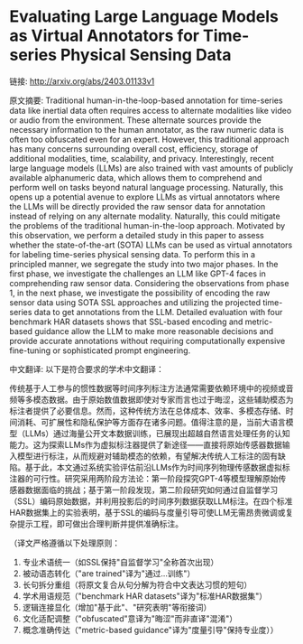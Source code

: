 # Evaluating Large Language Models as Virtual Annotators for Time-series Physical Sensing Data

链接: http://arxiv.org/abs/2403.01133v1

原文摘要:
Traditional human-in-the-loop-based annotation for time-series data like
inertial data often requires access to alternate modalities like video or audio
from the environment. These alternate sources provide the necessary information
to the human annotator, as the raw numeric data is often too obfuscated even
for an expert. However, this traditional approach has many concerns surrounding
overall cost, efficiency, storage of additional modalities, time, scalability,
and privacy. Interestingly, recent large language models (LLMs) are also
trained with vast amounts of publicly available alphanumeric data, which allows
them to comprehend and perform well on tasks beyond natural language
processing. Naturally, this opens up a potential avenue to explore LLMs as
virtual annotators where the LLMs will be directly provided the raw sensor data
for annotation instead of relying on any alternate modality. Naturally, this
could mitigate the problems of the traditional human-in-the-loop approach.
Motivated by this observation, we perform a detailed study in this paper to
assess whether the state-of-the-art (SOTA) LLMs can be used as virtual
annotators for labeling time-series physical sensing data. To perform this in a
principled manner, we segregate the study into two major phases. In the first
phase, we investigate the challenges an LLM like GPT-4 faces in comprehending
raw sensor data. Considering the observations from phase 1, in the next phase,
we investigate the possibility of encoding the raw sensor data using SOTA SSL
approaches and utilizing the projected time-series data to get annotations from
the LLM. Detailed evaluation with four benchmark HAR datasets shows that
SSL-based encoding and metric-based guidance allow the LLM to make more
reasonable decisions and provide accurate annotations without requiring
computationally expensive fine-tuning or sophisticated prompt engineering.

中文翻译:
以下是符合要求的学术中文翻译：

传统基于人工参与的惯性数据等时间序列标注方法通常需要依赖环境中的视频或音频等多模态数据。由于原始数值数据即使对专家而言也过于晦涩，这些辅助模态为标注者提供了必要信息。然而，这种传统方法在总体成本、效率、多模态存储、时间消耗、可扩展性和隐私保护等方面存在诸多问题。值得注意的是，当前大语言模型（LLMs）通过海量公开文本数据训练，已展现出超越自然语言处理任务的认知能力。这为探索LLMs作为虚拟标注器提供了新途径——直接将原始传感器数据输入模型进行标注，从而规避对辅助模态的依赖，有望解决传统人工标注的固有缺陷。基于此，本文通过系统实验评估前沿LLMs作为时间序列物理传感数据虚拟标注器的可行性。研究采用两阶段方法论：第一阶段探究GPT-4等模型理解原始传感器数据面临的挑战；基于第一阶段发现，第二阶段研究如何通过自监督学习（SSL）编码原始数据，并利用投影后的时间序列数据获取LLM标注。在四个标准HAR数据集上的实验表明，基于SSL的编码与度量引导可使LLM无需昂贵微调或复杂提示工程，即可做出合理判断并提供准确标注。

（译文严格遵循以下处理原则：
1. 专业术语统一（如SSL保持"自监督学习"全称首次出现）
2. 被动语态转化（"are trained"译为"通过...训练"）
3. 长句拆分重组（将原文复合从句分解为符合中文表达习惯的短句）
4. 学术用语规范（"benchmark HAR datasets"译为"标准HAR数据集"）
5. 逻辑连接显化（增加"基于此"、"研究表明"等衔接词）
6. 文化适配调整（"obfuscated"意译为"晦涩"而非直译"混淆"）
7. 概念准确传达（"metric-based guidance"译为"度量引导"保持专业度））

